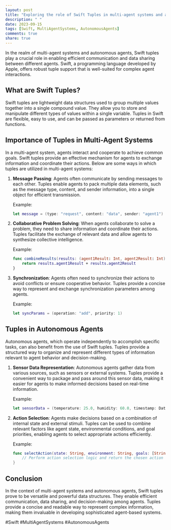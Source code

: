 ```yaml
---
layout: post
title: "Exploring the role of Swift Tuples in multi-agent systems and autonomous agents."
description: " "
date: 2023-09-15
tags: [Swift, MultiAgentSystems, AutonomousAgents]
comments: true
share: true
---
```


In the realm of multi-agent systems and autonomous agents, Swift tuples play a crucial role in enabling efficient communication and data sharing between different agents. Swift, a programming language developed by Apple, offers robust tuple support that is well-suited for complex agent interactions.

## What are Swift Tuples?

Swift tuples are lightweight data structures used to group multiple values together into a single compound value. They allow you to store and manipulate different types of values within a single variable. Tuples in Swift are flexible, easy to use, and can be passed as parameters or returned from functions.

## Importance of Tuples in Multi-Agent Systems

In a multi-agent system, agents interact and cooperate to achieve common goals. Swift tuples provide an effective mechanism for agents to exchange information and coordinate their actions. Below are some ways in which tuples are utilized in multi-agent systems:

1. **Message Passing**: Agents often communicate by sending messages to each other. Tuples enable agents to pack multiple data elements, such as the message type, content, and sender information, into a single object for efficient transmission.

   Example:
   
   ```swift
   let message = (type: "request", content: "data", sender: "agent1")
   ```

2. **Collaborative Problem Solving**: When agents collaborate to solve a problem, they need to share information and coordinate their actions. Tuples facilitate the exchange of relevant data and allow agents to synthesize collective intelligence.

   Example:
   
   ```swift
   func combineResults(results: (agent1Result: Int, agent2Result: Int)) -> Int {
       return results.agent1Result + results.agent2Result
   }
   ```

3. **Synchronization**: Agents often need to synchronize their actions to avoid conflicts or ensure cooperative behavior. Tuples provide a concise way to represent and exchange synchronization parameters among agents.

   Example:
   
   ```swift
   let syncParams = (operation: "add", priority: 1)
   ```

## Tuples in Autonomous Agents

Autonomous agents, which operate independently to accomplish specific tasks, can also benefit from the use of Swift tuples. Tuples provide a structured way to organize and represent different types of information relevant to agent behavior and decision-making.

1. **Sensor Data Representation**: Autonomous agents gather data from various sources, such as sensors or external systems. Tuples provide a convenient way to package and pass around this sensor data, making it easier for agents to make informed decisions based on real-time information.

   Example:
   
   ```swift
   let sensorData = (temperature: 25.0, humidity: 60.0, timestamp: Date())
   ```

2. **Action Selection**: Agents make decisions based on a combination of internal state and external stimuli. Tuples can be used to combine relevant factors like agent state, environmental conditions, and goal priorities, enabling agents to select appropriate actions efficiently.

   Example:
   
   ```swift
   func selectAction(state: String, environment: String, goals: [String]) -> (action: String, confidence: Double) {
       // Perform action selection logic and return the chosen action
   }
   ```

## Conclusion

In the context of multi-agent systems and autonomous agents, Swift tuples prove to be versatile and powerful data structures. They enable efficient communication, data sharing, and decision-making among agents. Tuples provide a concise and readable way to represent complex information, making them invaluable in developing sophisticated agent-based systems.

#Swift #MultiAgentSystems #AutonomousAgents